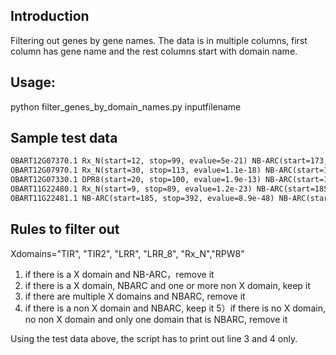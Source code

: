 ## Introduction

Filtering out genes by gene names. The data is in multiple columns, first column has gene name and the rest columns start with domain name.

## Usage:

python filter_genes_by_domain_names.py inputfilename

## Sample test data

```OBART12G07330.1 Rx_N(start=20, stop=100, evalue=1.9e-13) NB-ARC(start=182, stop=426, evalue=2.2e-52)
OBART12G07370.1 Rx_N(start=12, stop=99, evalue=5e-21) NB-ARC(start=173, stop=390, evalue=5.8e-48) LRR_8(start=604, stop=642, evalue=0.68)
OBART12G07970.1 Rx_N(start=30, stop=113, evalue=1.1e-18) NB-ARC(start=190, stop=414, evalue=7.5e-49) DPR8(start=604, stop=642, evalue=0.68)
OBART12G07330.1 DPR8(start=20, stop=100, evalue=1.9e-13) NB-ARC(start=182, stop=426, evalue=2.2e-52
OBART11G22480.1 Rx_N(start=9, stop=89, evalue=1.2e-23) NB-ARC(start=185, stop=392, evalue=8.9e-48) LRR_8(start=513, stop=567, evalue=0.00012) LRR_4(start=850, stop=890, evalue=0.82)
OBART11G22481.1 NB-ARC(start=185, stop=392, evalue=8.9e-48) NB-ARC(start=185, stop=392, evalue=8.9e-48) NB-ARC(start=185, stop=392, evalue=8.9e-48)
```

## Rules to filter out 
Xdomains="TIR", "TIR2", "LRR", "LRR_8", "Rx_N","RPW8"

1) if there is a X domain and NB-ARC，remove it
2) if there is a X domain, NBARC and one or more non X domain, keep it
3) if there are multiple X domains and NBARC, remove it
4) if there is a non X domain and NBARC, keep it
5）if there is no X domain, no non X domain and only one domain that is NBARC, remove it

Using the test data above, the script has to print out line 3 and 4 only.

